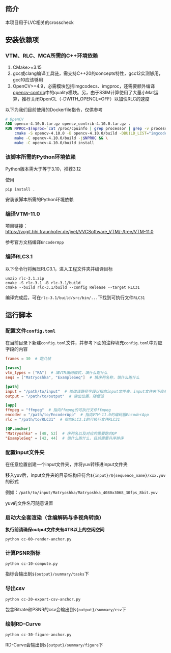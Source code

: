 ## 简介

本项目用于LVC相关的crosscheck

## 安装依赖项

### VTM、RLC、MCA所需的C++环境依赖

1. CMake>=3.15
2. gcc或clang编译工具链，需支持C++20的concepts特性，gcc12实测够用，gcc10应该够用
3. OpenCV>=4.9，必需模块包括imgcodecs、imgproc，还需要额外编译[opencv-contrib](https://github.com/opencv/opencv_contrib)中的quality模块。另，由于SSIM计算使用了大量小Mat运算，推荐关闭OpenCL（-DWITH_OPENCL=OFF）以加快RLC的速度

以下为我们目前使用的Dockerfile指令，仅供参考

```Dockerfile
# OpenCV
ADD opencv-4.10.0.tar.gz opencv_contrib-4.10.0.tar.gz .
RUN NPROC=$(nproc=`cat /proc/cpuinfo | grep processor | grep -v processors | wc -l`; if [ $nproc -gt 24 ]; then nproc=`expr 24 + $nproc / 10`; fi; echo $nproc); \
    cmake -S opencv-4.10.0 -B opencv-4.10.0/build -DBUILD_LIST="imgcodecs,imgproc,quality" -DBUILD_SHARED_LIBS=OFF -DCV_TRACE=OFF -DENABLE_PRECOMPILED_HEADERS=OFF -DCPU_BASELINE=AVX2 -DCPU_DISPATCH=AVX2 -DBUILD_OpenCV_apps=OFF -DWITH_ADE=OFF -DWITH_DSHOW=OFF -DWITH_FFMPEG=OFF -DWITH_FLATBUFFERS=OFF -DWITH_GSTREAMER=OFF -DWITH_IMGCODEC_HDR=OFF -DWITH_IMGCODEC_PFM=OFF -DWITH_IMGCODEC_PXM=OFF -DWITH_IMGCODEC_SUNRASTER=OFF -DWITH_IPP=OFF -DWITH_JASPER=OFF -DWITH_JPEG=OFF -DWITH_LAPACK=OFF -DWITH_MSMF=OFF -DWITH_MSMF_DXVA=OFF -DWITH_OPENCL=OFF -DWITH_OPENEXR=OFF -DWITH_OPENJPEG=OFF -DWITH_PROTOBUF=OFF -DWITH_VTK=OFF -DWITH_WEBP=OFF -DWITH_TIFF=OFF -DOPENCV_EXTRA_MODULES_PATH="opencv_contrib-4.10.0/modules" && \
    make -C opencv-4.10.0/build -j$NPROC && \
    make -C opencv-4.10.0/build install
```

### 该脚本所需的Python环境依赖

Python版本需大于等于3.10，推荐3.12

使用

```shell
pip install .
```

安装该脚本所需的Python环境依赖

### 编译VTM-11.0

项目链接：https://vcgit.hhi.fraunhofer.de/jvet/VVCSoftware_VTM/-/tree/VTM-11.0

参考官方文档编译`EncoderApp`

### 编译RLC3.1

以下命令行将解压RLC3.1，进入工程文件夹并编译目标

```
unzip rlc-3.1.zip
cmake -S rlc-3.1 -B rlc-3.1/build
cmake --build rlc-3.1/build --config Release --target RLC31
```

编译完成后，可在`rlc-3.1/build/src/bin/...`下找到可执行文件`RLC31`

## 运行脚本

### 配置文件`config.toml`

在当前目录下新建`config.toml`文件，并参考下面的注释填充`config.toml`中对应字段的内容

```toml
frames = 30  # 跑几帧

[cases]
vtm_types = ["RA"]  # 填VTM编码模式，填什么跑什么
seqs = ["Matryoshka", "ExampleSeq"]  # 填序列名称，填什么跑什么

[path]
input = "/path/to/input"  # 修改该路径字段以指向input文件夹。input文件夹下应有下载解压后的yuv文件
output = "/path/to/output"  # 输出位置，随便设

[app]
ffmpeg = "ffmpeg"  # 指向ffmpeg的可执行文件ffmpeg
encoder = "/path/to/EncoderApp"  # 指向VTM-11.0的编码器EncoderApp
rlc = "/path/to/RLC31"  # 指向RLC3.1的可执行文件RLC31

[QP.anchor]
"Matryoshka" = [48, 52]  # 序列名以及对应的需要跑的QP
"ExampleSeq" = [42, 44]  # 填什么跑什么，目前需要升序排序
```

### 配置input文件夹

在任意位置创建一个input文件夹，并将yuv转移进input文件夹

移入yuv后，input文件夹的目录结构应符合`${input}/${sequence_name}/xxx.yuv`的形式

例如：`/path/to/input/Matryoshka/Matryoshka_4080x3068_30fps_8bit.yuv`

yuv的文件名可随意设置

### 启动大全套渲染（含编解码与多视角转换）

**执行前请确保output文件夹有4TB以上的空闲空间**

```shell
python cc-00-render-anchor.py
```

### 计算PSNR指标

```shell
python cc-10-compute.py
```

指标会输出到`${output}/summary/tasks`下

### 导出csv

```shell
python cc-20-export-csv-anchor.py
```

包含Bitrate和PSNR的csv会输出到`${output}/summary/csv`下

### 绘制RD-Curve

```shell
python cc-30-figure-anchor.py
```

RD-Curve会输出到`${output}/summary/figure`下

